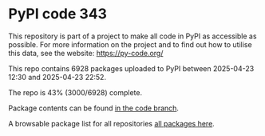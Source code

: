 # PyPI code 343

This repository is part of a project to make all code in PyPI as accessible as possible. For more information 
on the project and to find out how to utilise this data, see the website: https://py-code.org/

This repo contains 6928 packages uploaded to PyPI between 
2025-04-23 12:30 and 2025-04-23 22:52.

The repo is 43% (3000/6928) complete.

Package contents can be found [in the code branch](https://github.com/pypi-data/pypi-mirror-343/tree/code/packages).

A browsable package list for all repositories [all packages here](https://py-code.org/repositories/pypi-mirror-343).


